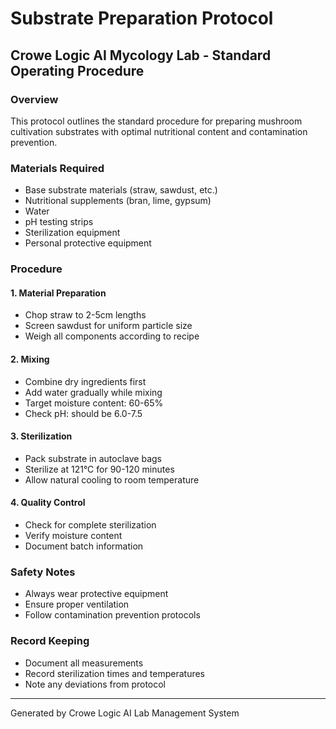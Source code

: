 # Substrate Preparation Protocol

## Crowe Logic AI Mycology Lab - Standard Operating Procedure

### Overview
This protocol outlines the standard procedure for preparing mushroom cultivation substrates with optimal nutritional content and contamination prevention.

### Materials Required
- Base substrate materials (straw, sawdust, etc.)
- Nutritional supplements (bran, lime, gypsum)
- Water
- pH testing strips
- Sterilization equipment
- Personal protective equipment

### Procedure

#### 1. Material Preparation
- Chop straw to 2-5cm lengths
- Screen sawdust for uniform particle size
- Weigh all components according to recipe

#### 2. Mixing
- Combine dry ingredients first
- Add water gradually while mixing
- Target moisture content: 60-65%
- Check pH: should be 6.0-7.5

#### 3. Sterilization
- Pack substrate in autoclave bags
- Sterilize at 121°C for 90-120 minutes
- Allow natural cooling to room temperature

#### 4. Quality Control
- Check for complete sterilization
- Verify moisture content
- Document batch information

### Safety Notes
- Always wear protective equipment
- Ensure proper ventilation
- Follow contamination prevention protocols

### Record Keeping
- Document all measurements
- Record sterilization times and temperatures
- Note any deviations from protocol

---
Generated by Crowe Logic AI Lab Management System
